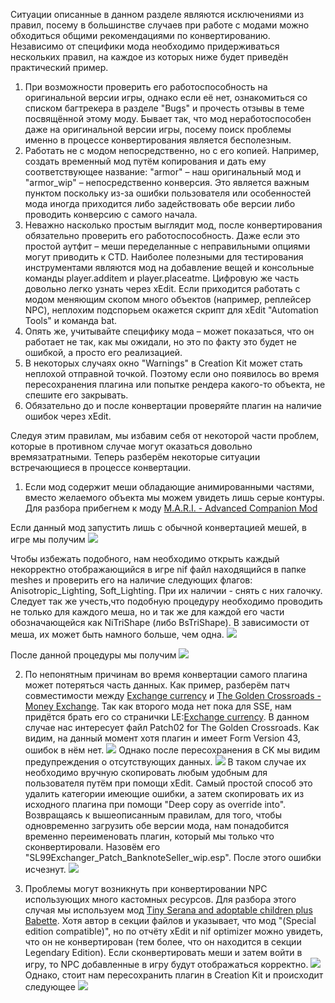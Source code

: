 Ситуации описанные в данном разделе являются исключениями из правил, посему в большинстве случаев при работе с модами можно обходиться общими рекомендациями по конвертированию.
Независимо от специфики мода необходимо придерживаться нескольких правил, на каждое из которых ниже будет приведён практический пример.
1.	При возможности проверить его работоспособность на оригинальной версии игры, однако если её нет, ознакомиться со списком багтрекера в разделе "Bugs" и прочесть отзывы в теме посвящённой этому моду. Бывает так, что мод неработоспособен даже на оригинальной версии игры, посему поиск проблемы именно в процессе конвертирования является бесполезным. 
2.	Работать не с модом непосредственно, но с его копией. Например, создать временный мод путём копирования и дать ему соответствующее название: "armor" – наш оригинальный мод и "armor_wip" – непосредственно конверсия. Это является важным пунктом поскольку из-за ошибки пользователя или особенностей мода иногда приходится либо задействовать обе версии либо проводить конверсию с самого начала. 
3.	Неважно насколько простым выглядит мод, после конвертирования обязательно проверить его работоспособность. Даже если это простой аутфит – меши переделанные с неправильными опциями могут приводить к CTD.
Наиболее полезными для тестирования инструментами являются мод на добавление вещей и консольные команды player.additem и player.placeatme. Цифровую же часть довольно легко узнать через xEdit. Если приходится работать с модом меняющим скопом много объектов (например, реплейсер NPC), неплохим подспорьем окажется скрипт для xEdit "Automation Tools" и команда bat.
4.	Опять же, учитывайте специфику мода – может показаться, что он работает не так, как мы ожидали, но это по факту это будет не ошибкой, а просто его реализацией.
5.	В некоторых случаях окно "Warnings" в Creation Kit может стать неплохой отправной точкой. Поэтому если оно появилось во время пересохранения плагина или попытке рендера какого-то объекта, не спешите его закрывать.
6. Обязательно до и после конвертации проверяйте плагин на наличие ошибок через xEdit.

Следуя этим правилам, мы избавим себя от некоторой части проблем, которые в противном случае могут оказаться довольно времязатратными. Теперь разберём некоторые ситуации встречающиеся в процессе конвертации.

1.	Если мод содержит меши обладающие анимированными частями, вместо желаемого объекта мы можем увидеть лишь серые контуры. Для разбора прибегнем к моду [M.A.R.I. - Advanced Companion Mod](https://www.nexusmods.com/skyrim/mods/91686)

Если данный мод запустить лишь с обычной конвертацией мешей, в игре мы получим 
![](../00_Resources/00_Conversion/008.png)

Чтобы избежать подобного, нам необходимо открыть каждый некорректно отображающийся в игре nif файл находящийся в папке meshes и проверить его на наличие следующих флагов: Anisotropic_Lighting, Soft_Lighting. При их наличии - снять с них галочку. Следует так же учесть,что подобную процедуру необходимо проводить не только для каждого меша, но и так же для каждой его части обозначающейся как NiTriShape (либо BsTriShape). В зависимости от меша, их может быть намного больше, чем одна.
![](../00_Resources/00_Conversion/009.png)

После данной процедуры мы получим
![](../00_Resources/00_Conversion/010.png)


2. По непонятным причинам во время конвертации самого плагина может потеряться часть данных. Как пример, разберём патч совместимости между [Exchange currency](https://www.nexusmods.com/skyrimspecialedition/mods/491) и [The Golden Crossroads - Money Exchange](https://www.nexusmods.com/skyrim/mods/54670/). Так как второго мода нет пока для SSE, нам придётся брать его со странички LE:[Exchange currency](https://www.nexusmods.com/skyrim/mods/67504). В данном случае нас интересует файл Patch02 for The Golden Crossroads.
Как видим, на данный момент хотя плагин и имеет Form Version 43, ошибок в нём нет.
![](../00_Resources/00_Conversion/011.png)
Однако после пересохранения в CK мы видим предупреждения о отсутствующих данных.
![](../00_Resources/00_Conversion/012.png)
В таком случае их необходимо вручную скопировать любым удобным для пользователя путём при помощи xEdit. Самый простой способ это удалить категории имеющие ошибки, а затем скопировать их из исходного плагина при помощи "Deep copy as override into". Возвращаясь к вышеописанным правилам, для того, чтобы одновременно загрузить обе версии мода, нам понадобится временно переименовать плагин, который мы только что сконвертировали. Назовём его "SL99Exchanger_Patch_BanknoteSeller_wip.esp". После этого ошибки исчезнут.
![](../00_Resources/00_Conversion/013.png)

3. Проблемы могут возникнуть при конвертировании NPC использующих много кастомных ресурсов. Для разбора этого случая мы используем мод 
[Tiny Serana and adoptable children plus Babette](https://www.nexusmods.com/skyrim/mods/65155). Хотя автор в секции файлов и указывает, что мод "(Special edition compatible)", но по отчёту xEdit и nif optimizer можно увидеть, что он не конвертирован (тем более, что он находится в секции Legendary Edition). Если сконвертировать меши и затем войти в игру, то NPC добавленные в игру будут отображаться корректно.
![](../00_Resources/00_Conversion/014.png)
Однако, стоит нам пересохранить плагин в Creation Kit и происходит следующее
![](../00_Resources/00_Conversion/015.png)


